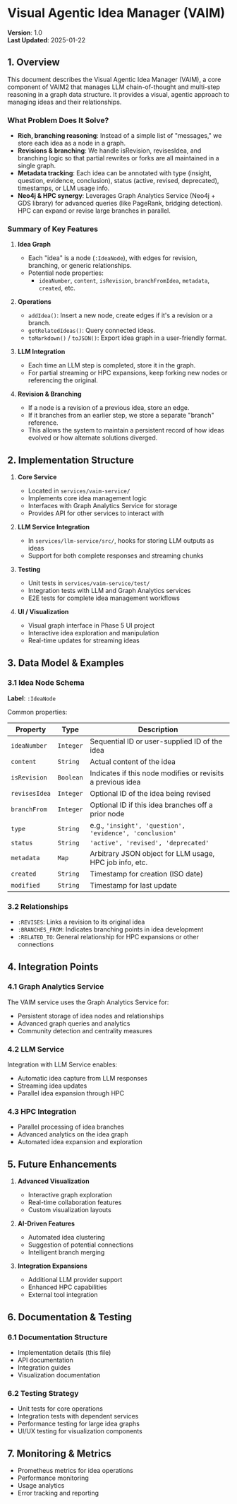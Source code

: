# Visual Agentic Idea Manager (VAIM)

**Version**: 1.0  
**Last Updated**: 2025-01-22

## 1. Overview

This document describes the Visual Agentic Idea Manager (VAIM), a core component of VAIM2 that manages LLM chain-of-thought and multi-step reasoning in a graph data structure. It provides a visual, agentic approach to managing ideas and their relationships.

### What Problem Does It Solve?

- **Rich, branching reasoning**: Instead of a simple list of "messages," we store each idea as a node in a graph.
- **Revisions & branching**: We handle isRevision, revisesIdea, and branching logic so that partial rewrites or forks are all maintained in a single graph.
- **Metadata tracking**: Each idea can be annotated with type (insight, question, evidence, conclusion), status (active, revised, deprecated), timestamps, or LLM usage info.
- **Neo4j & HPC synergy**: Leverages Graph Analytics Service (Neo4j + GDS library) for advanced queries (like PageRank, bridging detection). HPC can expand or revise large branches in parallel.

### Summary of Key Features

1. **Idea Graph**  
   - Each "idea" is a node (`:IdeaNode`), with edges for revision, branching, or generic relationships.  
   - Potential node properties:
     - `ideaNumber`, `content`, `isRevision`, `branchFromIdea`, `metadata`, `created`, etc.

2. **Operations**  
   - `addIdea()`: Insert a new node, create edges if it's a revision or a branch.  
   - `getRelatedIdeas()`: Query connected ideas.  
   - `toMarkdown()` / `toJSON()`: Export idea graph in a user-friendly format.

3. **LLM Integration**  
   - Each time an LLM step is completed, store it in the graph.  
   - For partial streaming or HPC expansions, keep forking new nodes or referencing the original.

4. **Revision & Branching**  
   - If a node is a revision of a previous idea, store an edge.  
   - If it branches from an earlier step, we store a separate "branch" reference.  
   - This allows the system to maintain a persistent record of how ideas evolved or how alternate solutions diverged.

## 2. Implementation Structure

1. **Core Service**  
   - Located in `services/vaim-service/`
   - Implements core idea management logic
   - Interfaces with Graph Analytics Service for storage
   - Provides API for other services to interact with

2. **LLM Service Integration**  
   - In `services/llm-service/src/`, hooks for storing LLM outputs as ideas
   - Support for both complete responses and streaming chunks

3. **Testing**  
   - Unit tests in `services/vaim-service/test/`
   - Integration tests with LLM and Graph Analytics services
   - E2E tests for complete idea management workflows

4. **UI / Visualization**  
   - Visual graph interface in Phase 5 UI project
   - Interactive idea exploration and manipulation
   - Real-time updates for streaming ideas

## 3. Data Model & Examples

### 3.1 Idea Node Schema

**Label**: `:IdeaNode`

Common properties:

| Property        | Type      | Description                                                    |
|----------------|-----------|----------------------------------------------------------------|
| `ideaNumber`   | `Integer` | Sequential ID or user-supplied ID of the idea                  |
| `content`      | `String`  | Actual content of the idea                                     |
| `isRevision`   | `Boolean` | Indicates if this node modifies or revisits a previous idea    |
| `revisesIdea`  | `Integer` | Optional ID of the idea being revised                          |
| `branchFrom`   | `Integer` | Optional ID if this idea branches off a prior node             |
| `type`         | `String`  | e.g., `'insight', 'question', 'evidence', 'conclusion'`        |
| `status`       | `String`  | `'active', 'revised', 'deprecated'`                            |
| `metadata`     | `Map`     | Arbitrary JSON object for LLM usage, HPC job info, etc.        |
| `created`      | `String`  | Timestamp for creation (ISO date)                              |
| `modified`     | `String`  | Timestamp for last update                                      |

### 3.2 Relationships

- `:REVISES`: Links a revision to its original idea
- `:BRANCHES_FROM`: Indicates branching points in idea development
- `:RELATED_TO`: General relationship for HPC expansions or other connections

## 4. Integration Points

### 4.1 Graph Analytics Service

The VAIM service uses the Graph Analytics Service for:
- Persistent storage of idea nodes and relationships
- Advanced graph queries and analytics
- Community detection and centrality measures

### 4.2 LLM Service

Integration with LLM Service enables:
- Automatic idea capture from LLM responses
- Streaming idea updates
- Parallel idea expansion through HPC

### 4.3 HPC Integration

- Parallel processing of idea branches
- Advanced analytics on the idea graph
- Automated idea expansion and exploration

## 5. Future Enhancements

1. **Advanced Visualization**
   - Interactive graph exploration
   - Real-time collaboration features
   - Custom visualization layouts

2. **AI-Driven Features**
   - Automated idea clustering
   - Suggestion of potential connections
   - Intelligent branch merging

3. **Integration Expansions**
   - Additional LLM provider support
   - Enhanced HPC capabilities
   - External tool integration

## 6. Documentation & Testing

### 6.1 Documentation Structure

- Implementation details (this file)
- API documentation
- Integration guides
- Visualization documentation

### 6.2 Testing Strategy

- Unit tests for core operations
- Integration tests with dependent services
- Performance testing for large idea graphs
- UI/UX testing for visualization components

## 7. Monitoring & Metrics

- Prometheus metrics for idea operations
- Performance monitoring
- Usage analytics
- Error tracking and reporting